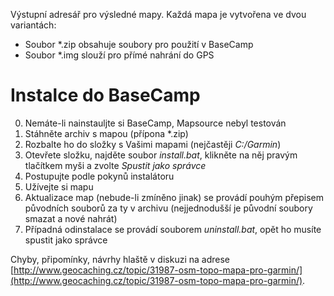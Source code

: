 Výstupní adresář pro výsledné mapy. Každá mapa je vytvořena ve dvou variantách:
* Soubor \*.zip obsahuje soubory pro použití v BaseCamp
* Soubor \*.img slouží pro přímé nahrání do GPS

# Instalce do BaseCamp
0) Nemáte-li nainstauljte si BaseCamp, Mapsource nebyl testován
1) Stáhněte archiv s mapou (přípona \*.zip)
2) Rozbalte ho do složky s Vašimi mapami (nejčastěji *C:/Garmin*)
3) Otevřete složku, najděte soubor *install.bat*, klikněte na něj pravým tlačítkem myši a zvolte *Spustit jako správce*
4) Postupujte podle pokynů instalátoru
5) Užívejte si mapu
6) Aktualizace map (nebude-li zmíněno jinak) se provádí pouhým přepisem původních souborů za ty v archivu (nejjednodušší je původní soubory smazat a nové nahrát)
7) Případná odinstalace se provádí souborem *uninstall.bat*, opět ho musíte spustit jako správce

Chyby, připomínky, návrhy hlaště v diskuzi na adrese [http://www.geocaching.cz/topic/31987-osm-topo-mapa-pro-garmin/](http://www.geocaching.cz/topic/31987-osm-topo-mapa-pro-garmin/).